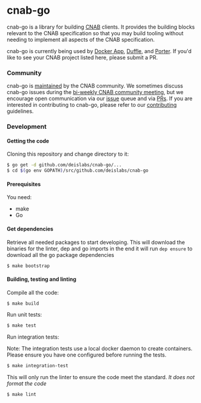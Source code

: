 # cnab-go

cnab-go is a library for building [CNAB](https://github.com/deislabs/cnab-spec) clients. It provides the building blocks relevant to the CNAB specification so that you may build tooling without needing to implement all aspects of the CNAB specification.

cnab-go is currently being used by [Docker App](https://github.com/docker/app), [Duffle](https://github.com/deislabs/duffle), and [Porter](https://github.com/deislabs/porter). If you'd like to see your CNAB project listed here, please submit a PR.

### Community

cnab-go is [maintained](GOVERNANCE.md) by the CNAB community. We sometimes discuss cnab-go issues during the [bi-weekly CNAB community  meeting](https://hackmd.io/s/SyGcBcwQ4), but we encourage open communication via our [issue](https://github.com/deislabs/cnab-go/issues) queue and via [PRs](https://github.com/deislabs/cnab-go/pulls). If you are interested in contributing to cnab-go, please refer to our [contributing](CONTRIBUTING.md) guidelines.

### Development

#### Getting the code

Cloning this repository and change directory to it:
```bash
$ go get -d github.com/deislabs/cnab-go/...
$ cd $(go env GOPATH)/src/github.com/deislabs/cnab-go
```

#### Prerequisites

You need:

* make
* Go

#### Get dependencies

Retrieve all needed packages to start developing.
This will download the binaries for the linter, dep and go imports in the end it will
run `dep ensure` to download all the go package dependencies

```bash
$ make bootstrap
```

#### Building, testing and linting

Compile all the code:

```bash
$ make build
```

Run unit tests:

```bash
$ make test
```

Run integration tests:

Note: The integration tests use a local docker daemon to create containers. Please ensure you have one configured before running the tests.

```bash
$ make integration-test
```

This will only run the linter to ensure the code meet the standard.
*It does not format the code*

```bash
$ make lint
```
